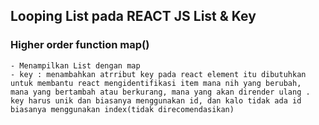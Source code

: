 ## Looping List pada REACT JS List & Key

### Higher order function map()

    - Menampilkan List dengan map
    - key : menambahkan atrribut key pada react element itu dibutuhkan
    untuk membantu react mengidentifikasi item mana nih yang berubah,
    mana yang bertambah atau berkurang, mana yang akan dirender ulang .
    key harus unik dan biasanya menggunakan id, dan kalo tidak ada id
    biasanya menggunakan index(tidak direcomendasikan)
